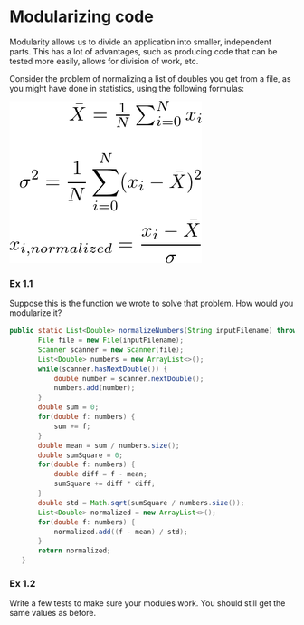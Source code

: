# Modularizing code

Modularity allows us to divide an application into smaller, independent parts. This has a lot of advantages, such as producing code that can be tested more easily, allows for division of work, etc.

Consider the problem of normalizing a list of doubles you get from a file, as you might have done in statistics, using the following formulas:

![](src/latex_normalized.png)

### Ex 1.1

Suppose this is the function we wrote to solve that problem. How would you modularize it?

```java
public static List<Double> normalizeNumbers(String inputFilename) throws FileNotFoundException {
       File file = new File(inputFilename);
       Scanner scanner = new Scanner(file);
       List<Double> numbers = new ArrayList<>();
       while(scanner.hasNextDouble()) {
           double number = scanner.nextDouble();
           numbers.add(number);
       }
       double sum = 0;
       for(double f: numbers) {
           sum += f;
       }
       double mean = sum / numbers.size();
       double sumSquare = 0;
       for(double f: numbers) {
           double diff = f - mean;
           sumSquare += diff * diff;
       }
       double std = Math.sqrt(sumSquare / numbers.size());
       List<Double> normalized = new ArrayList<>();
       for(double f: numbers) {
           normalized.add((f - mean) / std);
       }
       return normalized;
   }
```

### Ex 1.2

Write a few tests to make sure your modules work. You should still get the same values as before.
